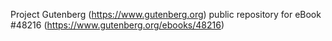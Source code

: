 Project Gutenberg (https://www.gutenberg.org) public repository for eBook #48216 (https://www.gutenberg.org/ebooks/48216)
